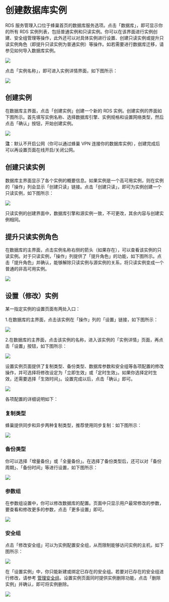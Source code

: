 # 创建数据库实例

RDS 服务管理入口位于蜂巢首页的数据库服务选项。点击「数据库」，即可显示你的所有 RDS 实例列表，包括普通实例和只读实例。你可以在该界面进行实例创建、安全组管理等操作，此外还可以对具体实例进行设置、创建只读实例或提升只读实例角色（即提升只读实例为普通实例）等操作。如若需要进行数据库迁移，请参见如何导入数据库实例。

![](../image/数据库页面.png)

点击「实例名称」，即可进入实例详情界面，如下图所示：

![](../image/RDS-详情-全.png)


## 创建实例
在数据库主界面，点击「创建实例」创建一个新的 RDS 实例。创建实例的界面如下图所示。首先填写实例名称、选择数据库引擎、实例规格和设置网络类型，然后点击「确认」按钮，开始创建实例。

![](../image/RDS-创建-全.png)

**注**：默认不开启公网（你可以通过蜂巢 VPN 连接你的数据库实例），创建完成后可以再设置页面在线开启/关闭公网。

## 创建只读实例

数据库主界面显示了各个实例的概要信息。如果实例是一个高可用实例，则在实例的「操作」列会显示「创建只读」链接。点击「创建只读」，即可为实例创建一个只读实例，如下图所示：

![](../image/RDS-创建-只读1.png)

只读实例的创建界面中，数据库引擎和源实例一致，不可更改，其余内容与创建实例相同。

## 提升只读实例角色

在数据库的主界面，点击实例名称右侧的箭头（如果存在），可以查看该实例的只读实例。对于只读实例，「操作」列提供了「提升角色」的功能，如下图所示。点击「提升角色」并确认，能够解除只读实例与源实例的关系，将只读实例变成一个普通的非高可用实例。

![](../image/RDS-只读-提升.png)

## 设置（修改）实例

某一指定实例的设置页面有两处入口：

1.在数据库的主界面，点击该实例在「操作」列的「设置」链接，如下图所示： 

![](../image/RDS-设置.png)

2.在数据库的主界面，点击该实例的名称，进入该实例的「实例详情」页面，再点击「设置」按钮，如下图所示： 

![](../image/RDS-修改-入口2.png)


设置实例页面提供了复制类型、备份类型、数据库参数和安全组等各项配置的修改操作，并可选择将修改设定为「立即生效」或「定时生效」。如果你选择定时生效，还需要选择「生效时间」。设置完成以后，点击「确认」即可。 

![](../image/RDS-修改-定时.png)

各项配置的详细说明如下：

### 复制类型

蜂巢提供同步和异步两种复制类型，推荐使用同步复制：如下图所示：

![](../image/RDS-修改-复制.png)

### 备份类型

你可以选择「增量备份」或「全量备份」。在选择了备份类型后，还可以对「备份周期」、「备份时间」等进行设置，如下图所示：

![](../image/RDS-修改-备份.png)

### 参数组

在参数组设置中，你可以修改数据库的配置。页面中只显示用户最常修改的参数，要查看和修改更多的参数，点击「更多设置」即可。

![](../image/RDS-修改-参数.png)

### 安全组

点击「修改安全组」可以为实例配置安全组，从而限制能够访问实例的主机，如下图所示：

![](../image/RDS-修改-安全组-入口.png)

在「设置实例」中，你只能新建或绑定已存在的安全组。若要对已存在的安全组进行修改，请参考 [管理安全组](http://support.c.163.com/md.html#!平台服务/数据库/使用指南/安全组管理.md)。设置实例页面同时提供实例删除功能，点击「删除实例」并确认，即可将实例删除。

![](../image/RDS-修改-安全组.png)